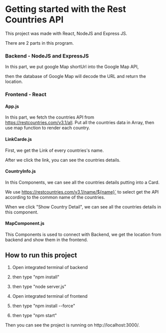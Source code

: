 # Getting started with the Rest Countries API

This project was made with React, NodeJS and Express JS.

There are 2 parts in this program.

### Backend - NodeJS and ExpressJS

In this part, we put google Map shortUrl into the Google Map API,

then the database of Google Map will decode the URL and return the location.

### Frontend - React

#### App.js

In this part, we fetch the countries API from  https://restcountries.com/v3.1/all. 
Put all the countries data in Array, then use map function to render each country.

#### LinkCarde.js
First, we get the Link of every countries's name.

After we click the link, you can see the countries details.

#### CountryInfo.js

In this Components, we can see all the countries details putting into a Card.

We use https://restcountries.com/v3.1/name/${name}` to select get the API according to the common name of the countries.

When we click "Show Country Detail", we can see all the countries details in this component.

#### MapComponent.js

This Components is used to connect with Backend, we get the location from backend and show them in the frontend.


## How to run this project

1) Open integrated terminal of backend
 
2) then type "npm install"

3) then type "node server.js"

4) Open integrated terminal of frontend

5) then type "npm install --force"

6) then type "npm start"

Then you can see the project is running on http://localhost:3000/.